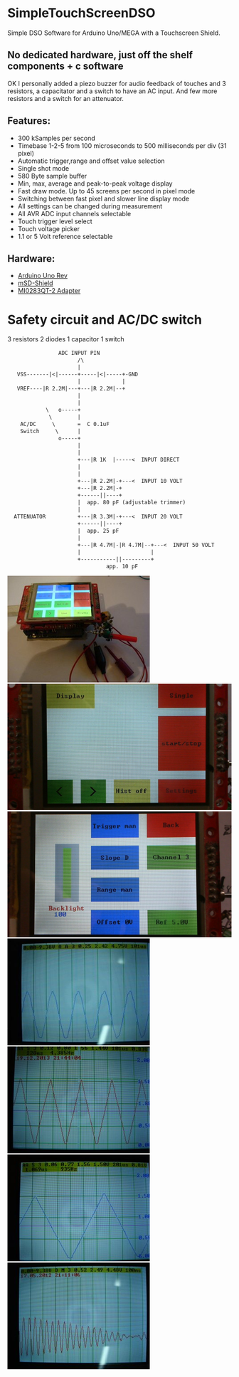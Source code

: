 # SimpleTouchScreenDSO
Simple DSO Software for Arduino Uno/MEGA with a Touchscreen Shield.

## No dedicated hardware, just off the shelf components + c software

OK I personally added a piezo buzzer for audio feedback of touches and 3 resistors, a capacitator and a switch to have an AC input. 
And few more resistors and a switch for an attenuator.

## Features:

 - 300 kSamples per second
 - Timebase 1-2-5 from 100 microseconds to 500 milliseconds per div (31 pixel)
 - Automatic trigger,range and offset value selection
 - Single shot mode
 - 580 Byte sample buffer
 - Min, max, average and peak-to-peak voltage display
 - Fast draw mode. Up to 45 screens per second in pixel mode
 - Switching between fast pixel and slower line display mode
 - All settings can be changed during measurement
 - All AVR ADC input channels selectable
 - Touch trigger level select
 - Touch voltage picker
 - 1.1 or 5 Volt reference selectable
 
## Hardware:

 - [Arduino Uno Rev ](http://www.watterott.com/de/Arduino-Uno)
 - [mSD-Shield](http://www.watterott.com/de/Arduino-mSD-Shield)
 - [MI0283QT-2 Adapter](http://www.watterott.com/de/MI0283QT-2-Adapter)
 
# Safety circuit and AC/DC switch
 3 resistors   2 diodes   1 capacitor   1 switch
```
                ADC INPUT PIN
                      /\
                      |
   VSS-------|<|------+-----|<|-----+-GND
                      |             |
   VREF----|R 2.2M|---+---|R 2.2M|--+
                      |
                      |
            \   o-----+
             \        |
    AC/DC     \       =  C 0.1uF
    Switch     \      |
                o-----+
                      |
                      |
                      +---|R 1K  |-----<  INPUT DIRECT
                      |
                      |
                      +---|R 2.2M|-+---<  INPUT 10 VOLT
                      +---|R 2.2M|-+
                      +------||----+
                      |  app. 80 pF (adjustable trimmer)
                      |
  ATTENUATOR          +---|R 3.3M|-+---<  INPUT 20 VOLT
                      +------||----+
                      |  app. 25 pF
                      |
                      +---|R 4.7M|-|R 4.7M|--+---<  INPUT 50 VOLT
                      |                      |
                      +-----------||---------+
                               app. 10 pF
```
![Hardware](https://github.com/ArminJo/SimpleTouchScreenDSO/blob/master/img/Hardware.jpg)
![StartScreen](https://github.com/ArminJo/SimpleTouchScreenDSO/blob/master/img/StartScreen.jpg)
![Settings](https://github.com/ArminJo/SimpleTouchScreenDSO/blob/master/img/Settings.jpg)
![5kHzSine](https://github.com/ArminJo/SimpleTouchScreenDSO/blob/master/img/5kHzSine.jpg)
![Linearity-100us / div](https://github.com/ArminJo/SimpleTouchScreenDSO/blob/master/img/Linearity-100.JPG)
![Linearity-200us / div](https://github.com/ArminJo/SimpleTouchScreenDSO/blob/master/img/Linearity-200.JPG)
![slowTimebase](https://github.com/ArminJo/SimpleTouchScreenDSO/blob/master/img/slowTimebase.jpg)

